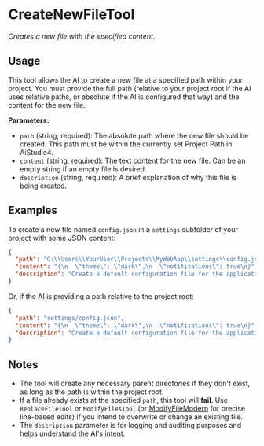 ﻿# CreateNewFileTool

*Creates a new file with the specified content.*

## Usage

This tool allows the AI to create a new file at a specified path within your project. You must provide the full path (relative to your project root if the AI uses relative paths, or absolute if the AI is configured that way) and the content for the new file.

**Parameters:**
-   `path` (string, required): The absolute path where the new file should be created. This path must be within the currently set Project Path in AiStudio4.
-   `content` (string, required): The text content for the new file. Can be an empty string if an empty file is desired.
-   `description` (string, required): A brief explanation of why this file is being created.

## Examples

To create a new file named `config.json` in a `settings` subfolder of your project with some JSON content:

```json
{
  "path": "C:\\Users\\YourUser\\Projects\\MyWebApp\\settings\\config.json",
  "content": "{\n  \"theme\": \"dark\",\n  \"notifications\": true\n}",
  "description": "Create a default configuration file for the application."
}
```

Or, if the AI is providing a path relative to the project root:

```json
{
  "path": "settings/config.json", 
  "content": "{\n  \"theme\": \"dark\",\n  \"notifications\": true\n}",
  "description": "Create a default configuration file for the application."
}
```

## Notes

-   The tool will create any necessary parent directories if they don't exist, as long as the path is within the project root.
-   If a file already exists at the specified `path`, this tool will **fail**. Use `ReplaceFileTool` or `ModifyFilesTool` (or [ModifyFileModern](modify-file-modern-tool.md) for precise line-based edits) if you intend to overwrite or change an existing file.
-   The `description` parameter is for logging and auditing purposes and helps understand the AI's intent.